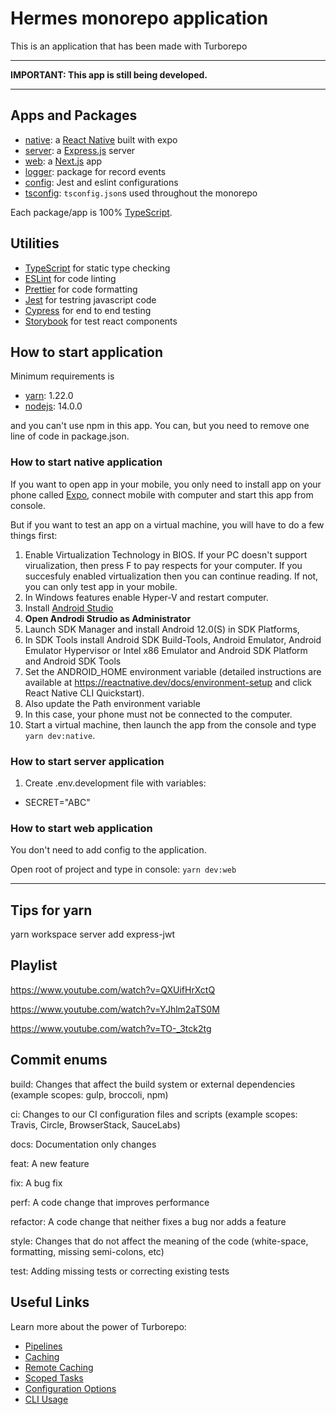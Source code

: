 # Hermes monorepo application

This is an application that has been made with Turborepo

---

**IMPORTANT: This app is still being developed.**

---

## Apps and Packages

- [native](https://github.com/Krindendo/Hermes/blob/main/apps/native/README.md): a [React Native](https://reactnative.dev) built with expo
- [server](https://github.com/Krindendo/Hermes/blob/main/apps/server/README.md): a [Express.js](https://expressjs.com) server
- [web](https://github.com/Krindendo/Hermes/blob/main/apps/web/README.md): a [Next.js](https://nextjs.org) app
- [logger](https://github.com/Krindendo/Hermes/blob/main/packages/logger/README.md): package for record events
- [config](https://github.com/Krindendo/Hermes/blob/main/packages/config/README.md): Jest and eslint configurations
- [tsconfig](https://github.com/Krindendo/Hermes/blob/main/packages/tsconfig/README.md): `tsconfig.json`s used throughout the monorepo

Each package/app is 100% [TypeScript](https://www.typescriptlang.org/).

## Utilities

- [TypeScript](https://www.typescriptlang.org) for static type checking
- [ESLint](https://eslint.org) for code linting
- [Prettier](https://prettier.io) for code formatting
- [Jest](https://jestjs.io) for testring javascript code
- [Cypress](https://www.cypress.io/) for end to end testing
- [Storybook](https://storybook.js.org) for test react components

## How to start application

Minimum requirements is

- [yarn](https://yarnpkg.com/getting-started/install): 1.22.0
- [nodejs](https://nodejs.org/en): 14.0.0

and you can't use npm in this app. You can, but you need to remove one line of code in package.json.

### How to start native application

If you want to open app in your mobile, you only need to install app on your phone called [Expo](https://expo.dev/client), connect mobile with computer and start this app from console.

But if you want to test an app on a virtual machine, you will have to do a few things first:

1. Enable Virtualization Technology in BIOS. If your PC doesn't support virualization, then press F to pay respects for your computer. If you succesfuly enabled virtualization then you can continue reading. If not, you can only test app in your mobile.
2. In Windows features enable Hyper-V and restart computer.
3. Install [Android Studio](https://developer.android.com/studio/index.html)
4. **Open Androdi Strudio as Administrator**
5. Launch SDK Manager and install Android 12.0(S) in SDK Platforms,
6. In SDK Tools install Android SDK Build-Tools, Android Emulator, Android Emulator Hypervisor or Intel x86 Emulator and Android SDK Platform and Android SDK Tools
7. Set the ANDROID_HOME environment variable (detailed instructions are available at https://reactnative.dev/docs/environment-setup and click React Native CLI Quickstart).
8. Also update the Path environment variable
9. In this case, your phone must not be connected to the computer.
10. Start a virtual machine, then launch the app from the console and type `yarn dev:native`.

### How to start server application

1. Create .env.development file with variables:

- SECRET="ABC"

### How to start web application

You don't need to add config to the application.

Open root of project and type in console: `yarn dev:web`

---

## Tips for yarn

yarn workspace server add express-jwt

## Playlist

https://www.youtube.com/watch?v=QXUifHrXctQ

https://www.youtube.com/watch?v=YJhlm2aTS0M

https://www.youtube.com/watch?v=TO-_3tck2tg

## Commit enums

build: Changes that affect the build system or external dependencies (example scopes: gulp, broccoli, npm)

ci: Changes to our CI configuration files and scripts (example scopes: Travis, Circle, BrowserStack, SauceLabs)

docs: Documentation only changes

feat: A new feature

fix: A bug fix

perf: A code change that improves performance

refactor: A code change that neither fixes a bug nor adds a feature

style: Changes that do not affect the meaning of the code (white-space, formatting, missing semi-colons, etc)

test: Adding missing tests or correcting existing tests

## Useful Links

Learn more about the power of Turborepo:

- [Pipelines](https://turborepo.org/docs/core-concepts/pipelines)
- [Caching](https://turborepo.org/docs/core-concepts/caching)
- [Remote Caching](https://turborepo.org/docs/core-concepts/remote-caching)
- [Scoped Tasks](https://turborepo.org/docs/core-concepts/scopes)
- [Configuration Options](https://turborepo.org/docs/reference/configuration)
- [CLI Usage](https://turborepo.org/docs/reference/command-line-reference)
